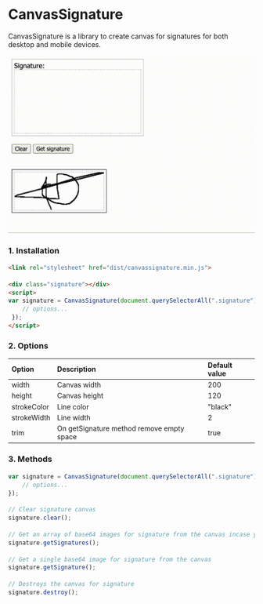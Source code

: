 # CanvasSignature

CanvasSignature is a library to create canvas for signatures for both desktop and mobile devices.

![CanvasSignature signature animation](signature.gif)

### 1. Installation

```html
<link rel="stylesheet" href="dist/canvassignature.min.js">

<div class="signature"></div>
<script>
var signature = CanvasSignature(document.querySelectorAll(".signature"), {
    // options...
 });
</script>
```

### 2. Options

| Option | Description | Default value |
| :--- | :--- | :--- |
| width | Canvas width | 200 |
| height | Canvas height | 120 |
| strokeColor | Line color | "black" |
| strokeWidth | Line width | 2 |
| trim | On getSignature method remove empty space | true |


### 3. Methods

```js
var signature = CanvasSignature(document.querySelectorAll(".signature"), { 
    // options...
});

// Clear signature canvas
signature.clear();

// Get an array of base64 images for signature from the canvas incase you have multiple instances of CanvasSignature elements
signature.getSignatures();

// Get a single base64 image for signature from the canvas
signature.getSignature();

// Destroys the canvas for signature
signature.destroy();
```